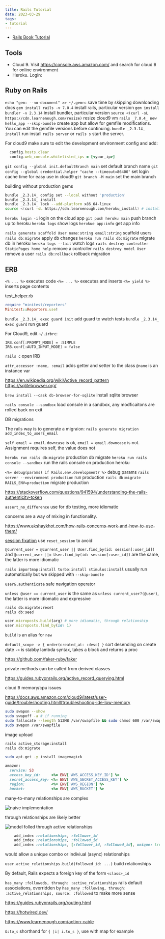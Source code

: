 ```yaml
---
title: Rails Tutorial
date: 2023-03-29
tags:
- tutorial
---
```


- [Rails Book Tutorial](https://www.railstutorial.org/book)

## Tools

- Cloud 9. Visit https://console.aws.amazon.com/ and search for cloud 9 for online environment
- Heroku. Login:

## Ruby on Rails

`echo "gem: --no-document" >> ~/.gemrc` save time by skipping downloading docs
`gem install rails -v 7.0.4` install rails, particular version
`gem install bundler -v 2.3.14` install bundler, particular version
`source <(curl -sL https://cdn.learnenough.com/resize)` resize cloud9 vm
`rails _7.0.4_ new hello_app --skip-bundle` create app but allow for gemfile modifications. You can edit the gemfile versions before continuing.
`bundle _2.3.14_ install` run install
`rails server` or `rails s` start the server.

For cloud9 make sure to edit the development environment config and add:

```ruby
  config.hosts.clear
  config.web_console.whitelisted_ips = [<your_ip>]
```

`git config --global init.defaultBranch main` set default branch name
`git config --global credential.helper "cache --timeout=86400"` set login cache time for easy use in cloud9
`git branch -M main` set the main branch

building without production gems

```bash
bundle _2.3.14_ config set --local without 'production'
bundle _2.3.14_ install
bundle _2.3.14_ lock --add-platform x86_64-linux
source <(curl -sL https://cdn.learnenough.com/heroku_install) # install heroku
```

`heroku login -i` login on the cloud app
`git push heroku main` push branch up to heroku
`heroku logs` show logs
`herokue app:info` get app info

`rails generate scaffold User name:string email:string` scaffold users
`rails db:migrate` apply db changes
`heroku run rails db:migrate` migrate db in heroku
`heroku logs --tail` watch logs
`rails destroy controller StaticPages home help` remove a controller
`rails destroy model User` remove a user
`rails db:rollback` rollback migration

## ERB

`<% ... %>` executes code
`<%= ... %>` executes and inserts
`<%= yield %>` inserts page contents

test_helper.rb

```ruby
require "minitest/reporters"
Minitest::Reporters.use!
```

`bundle _2.3.14_ exec guard init` add guard to watch tests
`bundle _2.3.14_ exec guard` run guard

For Cloud9, edit `~/.irbrc`:

```
IRB.conf[:PROMPT_MODE] = :SIMPLE
IRB.conf[:AUTO_INPUT_MODE] = false
```

`rails c` open IRB

`attr_accessor :name, :email` adds getter and setter to the class
`@name` is an instance var

<https://en.wikipedia.org/wiki/Active_record_pattern>
<https://sqlitebrowser.org/>

`brew install --cask db-browser-for-sqlite` install sqlite browser

`rails console --sandbox` load console in a sandbox, any modficaitons are rolled back on exit

DB migrations

The rails way is to generate a migraion: `rails generate migration add_index_to_users_email`

`self.email = email.downcase` is ok, `email = email.downcase` is not. Assignment requires self, the value does not

`heroku run rails db:migrate` production db migrate
`heroku run rails console --sandbox` run the rails console on production heroku

`<%= debug(params) if Rails.env.development? %>` debug params
`rails server --environment production` run production
`rails db:migrate RAILS_ENV=production` migrate production

<https://stackoverflow.com/questions/941594/understanding-the-rails-authenticity-token>

`assert_no_difference` use for db testing, more idiomatic

concerns are a way of mixing in functionality.

<https://www.akshaykhot.com/how-rails-concerns-work-and-how-to-use-them/>

[session fixation](https://guides.rubyonrails.org/security.html#session-fixation) use `reset_session` to avoid

`@current_user = @current_user || User.find_by(id: session[:user_id])` and `@current_user ||= User.find_by(id: session[:user_id])` are the same, the latter is more idiomatic

`rails importmap:install turbo:install stimulus:install` usually run automatically but we skipped with `--skip-bundle`

`user&.authenticate` safe navigation operator

`unless @user == current_user` is the same as `unless current_user?(@user)`, the latter is more idiomatic and expressive

```bash
rails db:migrate:reset
rails db:seed
```

```ruby
user.microposts.build(arg) # more idiomatic, through relationship
user.microposts.find_by(id: 1)
```

`build` is an alias for `new`

`default_scope -> { order(created_at: :desc) }` sort desending on create date
`->` is stabby lambda syntax, takes a block and returns a proc

<https://github.com/faker-ruby/faker>

private methods can be called from derived classes

<https://guides.rubyonrails.org/active_record_querying.html>

cloud 9 memory/cpu issues

<https://docs.aws.amazon.com/cloud9/latest/user-guide/troubleshooting.html#troubleshooting-ide-low-memory>

```bash
sudo swapon --show
sudo swapoff -a # if running
sudo fallocate --length 512MB /var/swapfile && sudo chmod 600 /var/swapfile && sudo mkswap /var/swapfile && echo '/var/swapfile swap swap defaults 0 0' | sudo tee -a /etc/fstab > /dev/null
sudo swapon /var/swapfile
```

image upload

```bash
rails active_storage:install
rails db:migrate
```

```bash
sudo apt-get -y install imagemagick
```

```ruby
amazon:
  service: S3
  access_key_id:     <%= ENV['AWS_ACCESS_KEY_ID'] %>
  secret_access_key: <%= ENV['AWS_SECRET_ACCESS_KEY'] %>
  region:            <%= ENV['AWS_REGION'] %>
  bucket:            <%= ENV['AWS_BUCKET'] %>
```

many-to-many relationships are complex

![naive implementation](https://learning.oreilly.com/api/v2/epubs/urn:orm:book:9780138050061/files/graphics/f0761-01.jpg)

through relationships are likely better

![model folled through active relationships](https://learning.oreilly.com/api/v2/epubs/urn:orm:book:9780138050061/files/graphics/f0761-02.jpg)

```ruby
    add_index :relationships, :follower_id
    add_index :relationships, :followed_id
    add_index :relationships, [:follower_id, :followed_id], unique: true
```

would allow a unique combo or indiviual (async) relationships

`user.active_relationships.build(followed_id: ...)` build relationships

By default, Rails expects a foreign key of the form `<class>_id`

`has_many :followeds, through: :active_relationships` rails default associations, overridden by `has_many :following, through: :active_relationships, source: :followed` to make more sense

<https://guides.rubyonrails.org/routing.html>

<https://hotwired.dev/>

<https://www.learnenough.com/action-cable>

`&:to_s` shorthand for `{ |i| i.to_s }`, use with map for example
